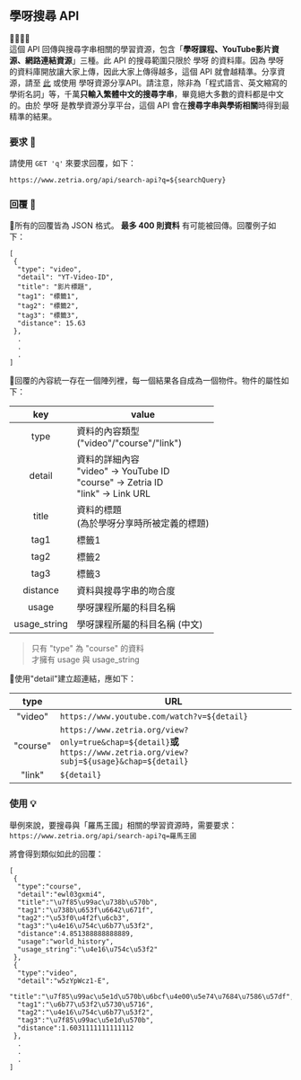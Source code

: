 ## 學呀搜尋 API
💛💚💙💜  
這個 API 回傳與搜尋字串相關的學習資源，包含「**學呀課程、YouTube影片資源、網路連結資源**」三種。此 API 的搜尋範圍只限於 學呀 的資料庫。因為 學呀 的資料庫開放讓大家上傳，因此大家上傳得越多，這個 API 就會越精準。分享資源，請至 [此](https://zetria.org/upload) 或使用 學呀資源分享API。請注意，除非為「程式語言、英文縮寫的學術名詞」等，千萬**只輸入繁體中文的搜尋字串**，畢竟絕大多數的資料都是中文的。由於 學呀 是教學資源分享平台，這個 API 會在**搜尋字串與學術相關**時得到最精準的結果。
  
### 要求 🙏
請使用 `` GET 'q' `` 來要求回覆，如下：  

``https://www.zetria.org/api/search-api?q=${searchQuery}``  

### 回覆 📃
👀所有的回覆皆為 JSON 格式。 **最多 400 則資料** 有可能被回傳。回覆例子如下：  

```
[
 {  
  "type": "video",  
  "detail": "YT-Video-ID",  
  "title": "影片標題",  
  "tag1": "標籤1",  
  "tag2": "標籤2",  
  "tag3": "標籤3",  
  "distance": 15.63
 },
  .  
  .  
  .  
]
```  
  
👀回覆的內容統一存在一個陣列裡，每一個結果各自成為一個物件。物件的屬性如下：  

 key | value 
 :---------: | ----------- 
 type | 資料的內容類型 <br>("video"/"course"/"link") 
 detail | 資料的詳細內容 <br> "video" -> YouTube ID <br> "course" -> Zetria ID <br> "link" -> Link URL 
 title | 資料的標題 <br>(為於學呀分享時所被定義的標題) 
 tag1 | 標籤1 
 tag2 | 標籤2 
 tag3 | 標籤3 
 distance | 資料與搜尋字串的吻合度 
 usage<br> | 學呀課程所屬的科目名稱 
 usage_string<br> | 學呀課程所屬的科目名稱 (中文)   
  
> 只有 "type" 為 "course" 的資料  
> 才擁有 usage 與 usage_string   
  
👀使用"detail"建立超連結，應如下：

type | URL 
:---------: | ----------- 
"video" | ``https://www.youtube.com/watch?v=${detail}`` 
"course" | ``https://www.zetria.org/view?only=true&chap=${detail}``**或**<br> ``https://www.zetria.org/view?subj=${usage}&chap=${detail}``
"link" | ``${detail}`` 

### 使用 💡
舉例來說，要搜尋與「羅馬王國」相關的學習資源時，需要要求：    
``https://www.zetria.org/api/search-api?q=羅馬王國``  
  
將會得到類似如此的回覆：  
```
[  
 {  
  "type":"course",  
  "detail":"ewl03gxmi4",  
  "title":"\u7f85\u99ac\u738b\u570b",  
  "tag1":"\u738b\u653f\u6642\u671f",  
  "tag2":"\u53f0\u4f2f\u6cb3",  
  "tag3":"\u4e16\u754c\u6b77\u53f2",  
  "distance":4.851388888888889,  
  "usage":"world_history",  
  "usage_string":"\u4e16\u754c\u53f2"
 },
 {  
  "type":"video",  
  "detail":"w5zYpWcz1-E", 
  "title":"\u7f85\u99ac\u5e1d\u570b\u6bcf\u4e00\u5e74\u7684\u7586\u57df",  
  "tag1":"\u6b77\u53f2\u5730\u5716",  
  "tag2":"\u4e16\u754c\u6b77\u53f2",  
  "tag3":"\u7f85\u99ac\u5e1d\u570b",  
  "distance":1.6031111111111112  
 },
  .
  .
  .  
]
```
